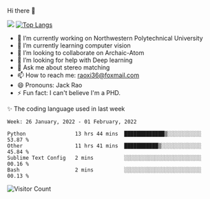Hi there 👋

![](https://github-readme-stats.vercel.app/api?username=Raohaocheng)
[![Top Langs](https://github-readme-stats.vercel.app/api/top-langs/?username=Raohaocheng&layout=compact)](https://github.com/anuraghazra/github-readme-stats)

- 🔭 I’m currently working on Northwestern Polytechnical University
- 🌱 I’m currently learning computer vision
- 👯 I’m looking to collaborate on Archaic-Atom
- 🤔 I’m looking for help with Deep learning
- 💬 Ask me about stereo matching
- 📫 How to reach me: raoxi36@foxmail.com
- 😄 Pronouns: Jack Rao
- ⚡ Fun fact: I can't believe I'm a PHD.

✨ The coding language used in last week
<!--START_SECTION:waka-->
```text
Week: 26 January, 2022 - 01 February, 2022

Python                13 hrs 44 mins  █████████████▒░░░░░░░░░░░   53.87 % 
Other                 11 hrs 41 mins  ███████████▒░░░░░░░░░░░░░   45.84 % 
Sublime Text Config   2 mins          ░░░░░░░░░░░░░░░░░░░░░░░░░   00.16 % 
Bash                  2 mins          ░░░░░░░░░░░░░░░░░░░░░░░░░   00.13 % 
```
<!--END_SECTION:waka-->

![Visitor Count](https://profile-counter.glitch.me/Raohaocheng/count.svg)
